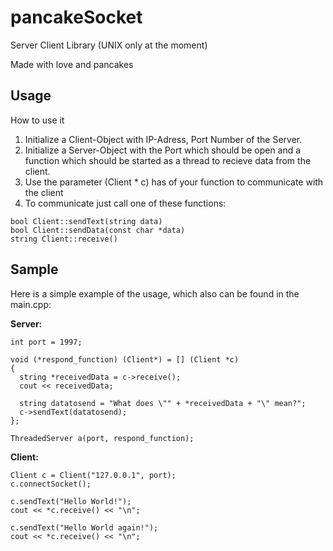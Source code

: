 # pancakeSocket
Server Client Library (UNIX only at the moment)

Made with love and pancakes

## Usage
How to use it 
1. Initialize a Client-Object with IP-Adress, Port Number of the Server.
2. Initialize a Server-Object with the Port which should be open and a function which should be started as a thread to recieve data from the client.
3. Use the parameter (Client \* c) has  of your function to communicate with the client
4. To communicate just call one of these functions:

```
bool Client::sendText(string data)
bool Client::sendData(const char *data)
string Client::receive()
```

## Sample
Here is a simple example of the usage, which also can be found in the main.cpp:

**Server:**
```
int port = 1997;

void (*respond_function) (Client*) = [] (Client *c) 
{
  string *receivedData = c->receive();
  cout << receivedData;
  
  string datatosend = "What does \"" + *receivedData + "\" mean?";  
  c->sendText(datatosend);
};

ThreadedServer a(port, respond_function);
```

**Client:**
```
Client c = Client("127.0.0.1", port);
c.connectSocket();

c.sendText("Hello World!");
cout << *c.receive() << "\n";

c.sendText("Hello World again!");
cout << *c.receive() << "\n";
```
